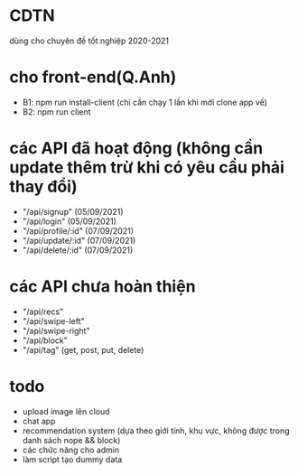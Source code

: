 # CDTN
dùng cho chuyên đề tốt nghiệp 2020-2021

# cho front-end(Q.Anh)
- B1: npm run install-client (chỉ cần chạy 1 lần khi mới clone app về)
- B2: npm run client

# các API đã hoạt động (không cần update thêm trừ khi có yêu cầu phải thay đổi)
- "/api/signup" (05/09/2021)
- "/api/login" (05/09/2021)
- "/api/profile/:id" (07/09/2021)
- "/api/update/:id" (07/09/2021)
- "/api/delete/:id" (07/09/2021)

# các API chưa hoàn thiện 
- "/api/recs"
- "/api/swipe-left"
- "/api/swipe-right"
- "/api/block"
- "/api/tag" (get, post, put, delete)

# todo
- upload image lên cloud
- chat app
- recommendation system (dựa theo giới tính, khu vực, không được trong danh sách nope && block)
- các chức năng cho admin
- làm script tạo dummy data
